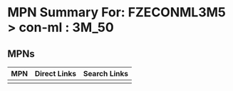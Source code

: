 



# MPN Summary For: FZECONML3M5 > con-ml : 3M_50

## MPNs
  

|MPN|Direct Links|Search Links|
| :--- | :--- | :--- |
||||
